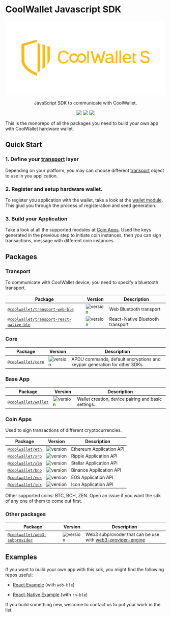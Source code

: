  <!-- markdownlint-disable no-inline-html -->

# CoolWallet Javascript SDK

<p align="center">
<img src="logo.png" width="500"/>
</p>
<p align="center"> JavaScript SDK to communicate with CoolWallet.</p>
<p align="center">
<a href="https://opensource.org/licenses/apache2.0/"><img src="https://img.shields.io/badge/License-Apache%202.0-blue.svg"/></a>
<a href="https://discordapp.com/channels/640544929680064512/660894930604130304/"><img src="https://img.shields.io/discord/640544929680064512.svg?color=768AD4&label=Discord"/></a> <a href="https://twitter.com/coolwallet"><img src="https://img.shields.io/twitter/follow/coolwallet.svg?label=CoolWallet&style=social"/></a>

</p>

This is the monorepo of all the packages you need to build your own app with CoolWallet hardware wallet.

## Quick Start

### 1. Define your [transport](#Transport) layer

Depending on your platform, you may can choose different [transport](#Transport) object to use in you application.

### 2. Register and setup hardware wallet.

To register you application with the wallet, take a look at the [wallet module](/packages/cws-wallet). This giud you through the process of registeration and seed generation.

### 3. Build your Application

Take a look at all the supported modules at [Coin Apps](#Coin-Apps). Used the keys generated in the previous step to initiate coin instances, then you can sign transactions, message with different coin instances.

## Packages

### Transport

To communicate with CoolWallet device, you need to specify a bluetooth transport.

| Package                                                                           | Version                                                                          | Description                      |
| --------------------------------------------------------------------------------- | -------------------------------------------------------------------------------- | -------------------------------- |
| [`@coolwallet/transport-web-ble`](/packages/transport-web-ble)                   | ![version](https://img.shields.io/npm/v/@coolwallet/transport-web-ble)          | Web Bluetooth transport          |
| [`@coolwallet/transport-react-native-ble`](/packages/transport-react-native-ble) | ![version](https://img.shields.io/npm/v/@coolwallet/transport-react-native-ble) | React-Native Bluetooth transport |

### Core

| Package                               | Version                                                    | Description                                                               |
| ------------------------------------- | ---------------------------------------------------------- | ------------------------------------------------------------------------- |
| [`@coolwallet/core`](/packages/core) | ![version](https://img.shields.io/npm/v/@coolwallet/core) | APDU commands, default encryptions and keypair generation for other SDKs. |

### Base App

| Package                                       | Version                                                      | Description                                         |
| --------------------------------------------- | ------------------------------------------------------------ | --------------------------------------------------- |
| [`@coolwallet/wallet`](/packages/cws-wallet) | ![version](https://img.shields.io/npm/v/@coolwallet/wallet) | Wallet creation, device pairing and basic settings. |

### Coin Apps

Used to sign transactions of different cryptocurrencies.

| Package                                 | Version                                                   | Description              |
| --------------------------------------- | --------------------------------------------------------- | ------------------------ |
| [`@coolwallet/eth`](/packages/cws-eth) | ![version](https://img.shields.io/npm/v/@coolwallet/eth) | Ethereum Application API |
| [`@coolwallet/xrp`](/packages/cws-xrp) | ![version](https://img.shields.io/npm/v/@coolwallet/xrp) | Ripple Application API   |
| [`@coolwallet/xlm`](/packages/cws-xlm) | ![version](https://img.shields.io/npm/v/@coolwallet/xlm) | Stellar Application API  |
| [`@coolwallet/bnb`](/packages/cws-bnb) | ![version](https://img.shields.io/npm/v/@coolwallet/bnb) | Binance Application API  |
| [`@coolwallet/eos`](/packages/cws-eos) | ![version](https://img.shields.io/npm/v/@coolwallet/eos) | EOS Application API      |
| [`@coolwallet/icx`](/packages/cws-icx) | ![version](https://img.shields.io/npm/v/@coolwallet/icx) | Icon Application API     |

Other supported coins: BTC, BCH, ZEN. Open an issue if you want the sdk of any one of them to come out first.

### Other packages

| Package                                 | Version                                                   | Description              |
| --------------------------------------- | --------------------------------------------------------- | ------------------------ |
| [`@coolwallet/web3-subprovider`](/packages/web3-subprovider) | ![version](https://img.shields.io/npm/v/@coolwallet/web3-subprovider) | Web3 subprovoder that can be use with [web3-provider-engine](https://github.com/MetaMask/web3-provider-engine) |



## Examples

If you want to build your own app with this sdk, you might find the following repos useful:

- [React Example](https://github.com/antoncoding/cws-web-ble-demo) (with `web-ble`)

- [React-Native Example](https://github.com/kunmingLiu/cws-rn-ble-demo) (with `rn-ble`)

If you build something new, welcome to contact us to put your work in the list.

